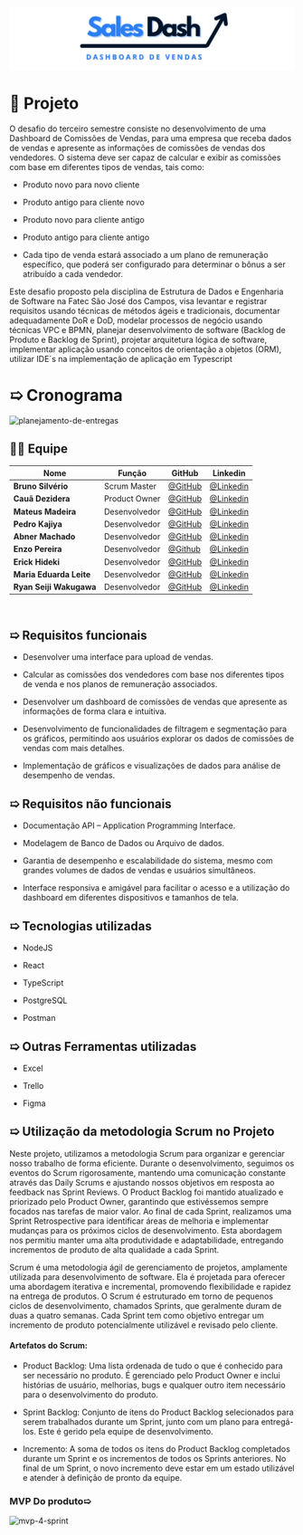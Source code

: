 ![banner](docs/banner.png)

# 🎯 Projeto


 O desafio do terceiro semestre consiste no desenvolvimento de uma  Dashboard de Comissões de Vendas, para uma empresa que receba dados de vendas e apresente as informações de comissões de vendas dos vendedores. O sistema deve ser capaz de calcular e exibir as comissões com base em diferentes tipos de vendas, tais como: 

- Produto novo para novo cliente 

- Produto antigo para cliente novo 

- Produto novo para cliente antigo 

- Produto antigo para cliente antigo 

- Cada tipo de venda estará associado a um plano de remuneração específico, que poderá ser configurado para determinar o bônus a ser atribuído a cada vendedor. 



 Este desafio proposto pela disciplina de Estrutura de Dados e Engenharia de Software na Fatec São José dos Campos, visa levantar e registrar requisitos usando técnicas de métodos ágeis e tradicionais, documentar adequadamente DoR e DoD, modelar processos de negócio usando técnicas VPC e BPMN, planejar desenvolvimento de software (Backlog de Produto e Backlog de Sprint), projetar arquitetura lógica de software, implementar aplicação usando conceitos de orientação a objetos (ORM), utilizar IDE´s na implementação de aplicação em Typescript

# ➯ Cronograma
![planejamento-de-entregas](https://github.com/C0demain/sales-dash/assets/127250310/7d7f4c66-9b26-4663-b37f-2d5b51f2986c)

 



## 👨‍💻 Equipe

<div align="center">
  
|Nome|Função|GitHub|Linkedin|
| -------- |-------- |-------- |-------- |
|**Bruno Silvério**|Scrum Master|[@GitHub](https://github.com/BrunoVieira30)|[@Linkedin](https://www.linkedin.com/in/bruno-vieira-b999a2224/)
|**Cauã Dezidera**|Product Owner|[@GitHub](https://github.com/CauaDezidera)|[@Linkedin](https://www.linkedin.com/in/cauã-dezidera-375736275/) 
|**Mateus Madeira**|Desenvolvedor|[@GitHub](https://github.com/mafemad)|[@Linkedin](https://www.linkedin.com/in/mateus-ferreira-madeira)
|**Pedro Kajiya**|Desenvolvedor|[@GitHub](https://github.com/kajiyap)|[@Linkedin](https://www.linkedin.com/in/pedro-santos-kajiya-65763b260/)
|**Abner Machado**|Desenvolvedor|[@GitHub](https://github.com/abnerdouglas)|[@Linkedin](https://www.linkedin.com/in/abner-douglas-a70a9b199/)
|**Enzo Pereira**|Desenvolvedor|[@Github](https://github.com/Enzopereira01) | [@Linkedin](https://www.linkedin.com/in/enzo-pereira-13331b272/)
|**Erick Hideki**|Desenvolvedor|[@GitHub](https://github.com/erickhoawata)|[@Linkedin](http://linkedin.com/in/érick-awata)
|**Maria Eduarda Leite**|Desenvolvedor|[@GitHub](https://github.com/Dudaleite08)|[@Linkedin]()
|**Ryan Seiji Wakugawa**|Desenvolvedor|[@GitHub](https://github.com/ryan-wakugawa)|[@Linkedin](https://www.linkedin.com/in/ryan-wakugawa-526bbb27a)
<br>  
  
</div>

## ➯ Requisitos funcionais

- Desenvolver uma interface para upload de vendas. 

- Calcular as comissões dos vendedores com base nos diferentes tipos de venda e nos planos de remuneração associados. 

- Desenvolver um dashboard de comissões de vendas que apresente as informações de forma clara e intuitiva. 

- Desenvolvimento de funcionalidades de filtragem e segmentação para os gráficos, permitindo aos usuários explorar os dados de comissões de vendas com mais detalhes. 

- Implementação de gráficos e visualizações de dados para análise de desempenho de vendas. 

## ➯ Requisitos não funcionais

- Documentação API – Application Programming Interface. 

- Modelagem de Banco de Dados ou Arquivo de dados. 

- Garantia de desempenho e escalabilidade do sistema, mesmo com grandes volumes de dados de vendas e usuários simultâneos. 

- Interface responsiva e amigável para facilitar o acesso e a utilização do dashboard em diferentes dispositivos e tamanhos de tela.

## ➯ Tecnologias utilizadas

- NodeJS 

- React

- TypeScript

- PostgreSQL

- Postman

  
## ➯ Outras Ferramentas utilizadas

  - Excel
    
  - Trello
    
  - Figma

## ➯ Utilização da metodologia Scrum no Projeto

 Neste projeto, utilizamos a metodologia Scrum para organizar e gerenciar nosso trabalho de forma eficiente. Durante o desenvolvimento, seguimos os eventos do Scrum rigorosamente, mantendo uma comunicação constante através das Daily Scrums e ajustando nossos objetivos em resposta ao feedback nas Sprint Reviews. O Product Backlog foi mantido atualizado e priorizado pelo Product Owner, garantindo que estivéssemos sempre focados nas tarefas de maior valor. Ao final de cada Sprint, realizamos uma Sprint Retrospective para identificar áreas de melhoria e implementar mudanças para os próximos ciclos de desenvolvimento. Esta abordagem nos permitiu manter uma alta produtividade e adaptabilidade, entregando incrementos de produto de alta qualidade a cada Sprint.

Scrum é uma metodologia ágil de gerenciamento de projetos, amplamente utilizada para desenvolvimento de software. Ela é projetada para oferecer uma abordagem iterativa e incremental, promovendo flexibilidade e rapidez na entrega de produtos. O Scrum é estruturado em torno de pequenos ciclos de desenvolvimento, chamados Sprints, que geralmente duram de duas a quatro semanas. Cada Sprint tem como objetivo entregar um incremento de produto potencialmente utilizável e revisado pelo cliente.

#### Artefatos do Scrum:
- Product Backlog: Uma lista ordenada de tudo o que é conhecido para ser necessário no produto. É gerenciado pelo Product Owner e inclui histórias de usuário, melhorias, bugs e qualquer outro item necessário para o desenvolvimento do produto.

- Sprint Backlog: Conjunto de itens do Product Backlog selecionados para serem trabalhados durante um Sprint, junto com um plano para entregá-los. Este é gerido pela equipe de desenvolvimento.

- Incremento: A soma de todos os itens do Product Backlog completados durante um Sprint e os incrementos de todos os Sprints anteriores. No final de um Sprint, o novo incremento deve estar em um estado utilizável e atender à definição de pronto da equipe.


### MVP Do produto➯
![mvp-4-sprint](https://github.com/C0demain/sales-dash/assets/127250310/d422f44b-c3ce-419b-963f-daeeae0282dc)
